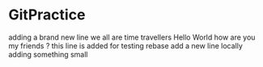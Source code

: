 # GitPractice
adding a brand new line
we all are time travellers
Hello World how are you my friends ?
this line is added for testing rebase
add a new line locally
adding something small
